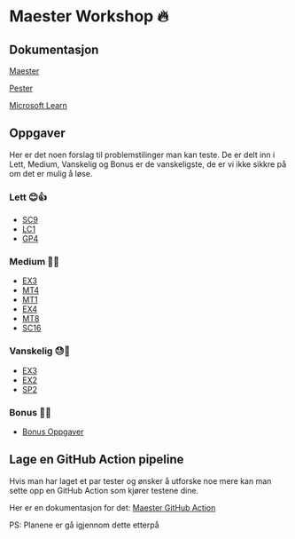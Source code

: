 # Maester Workshop 🔥

## Dokumentasjon

[Maester](https://maester.dev/docs/intro)

[Pester](https://pester.dev/docs/quick-start)

[Microsoft Learn](https://learn.microsoft.com/en-us/docs/)


## Oppgaver
Her er det noen forslag til problemstilinger man kan teste. De er delt inn i Lett, Medium, Vanskelig og Bonus er de vanskeligste, de er vi ikke sikkre på om det er mulig å løse.


### Lett 😊👍

- [SC9](/Oppgaver/SC9.md)
- [LC1](/Oppgaver/LC1.md)
- [GP4](/Oppgaver/GP4.md)

### Medium 🤔💪

- [EX3](/Oppgaver/GP1.md)
- [MT4](/Oppgaver/MT4.md)
- [MT1](/Oppgaver/MT1.md)
- [EX4](/Oppgaver/EX4.md)
- [MT8](/Oppgaver/MT8.md)
- [SC16](/Oppgaver/SC16.md) 

### Vanskelig 😓🚀

- [EX3](/Oppgaver/EX3.md)
- [EX2](/Oppgaver/EX2.md)
- [SP2](/Oppgaver/SP2.md)

### Bonus 🧠💥

- [Bonus Oppgaver](/Oppgaver/Bonus.md)



## Lage en GitHub Action pipeline
Hvis man har laget et par tester og ønsker å utforske noe mere kan man sette opp en GitHub Action som kjører testene dine.

Her er en dokumentasjon for det:
[Maester GitHub Action](https://maester.dev/docs/monitoring/github#set-up-the-github-actions-workflow)

PS: Planene er gå igjennom dette etterpå



